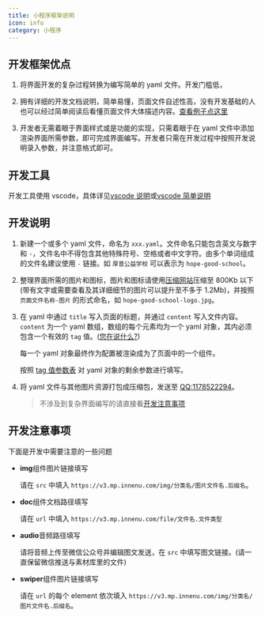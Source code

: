 ```yaml
---
title: 小程序框架说明
icon: info
category: 小程序
---
```


## 开发框架优点

1. 将界面开发的复杂过程转换为编写简单的 yaml 文件。开发门槛低，

1. 拥有详细的开发文档说明，简单易懂，页面文件自述性高，没有开发基础的人也可以经过简单阅读后看懂页面文件大体描述内容。[查看例子点这里](demo.md)

1. 开发者无需着眼于界面样式或是功能的实现，只需着眼于在 yaml 文件中添加渲染界面所需参数，即可完成界面编写。开发者只需在开发过程中按照开发说明录入参数，并注意格式即可。

## 开发工具

开发工具使用 vscode，具体详见[vscode 说明](../../vscode/readme.md)或[vscode 简单说明](../../vscode/simple.md)

## 开发说明

1. 新建一个或多个 yaml 文件，命名为 `xxx.yaml`。文件命名只能包含英文与数字和 `-`，文件名中不得包含其他特殊符号、空格或者中文字符。由多个单词组成的文件名建议使用 `-` 链接。如 `厚普公益学校` 可以表示为 `hope-good-school`。

1. 整理界面所需的图片和图标，图片和图标请使用[压缩网站](https://tinypng.com)压缩至 800Kb 以下(带有文字或需要查看及其详细细节的图片可以提升至不多于 1.2Mb)，并按照 `页面文件名称-图片` 的形式命名，如 `hope-good-school-logo.jpg`。

1. 在 yaml 中通过 `title` 写入页面的标题，并通过 `content` 写入文件内容。
   `content` 为一个 yaml 数组，数组的每个元素均为一个 yaml 对象，其内必须包含一个有效的 `tag` 值。([您在说什么?](simple-debug.md))

   每一个 yaml 对象最终作为配置被渲染成为了页面中的一个组件。

   按照 [tag 值参数表](tag-list.md) 对 yaml 对象的剩余参数进行填写。

1. 将 yaml 文件与其他图片资源打包成压缩包，发送至 [QQ:1178522294](https://wpa.qq.com/msgrd?v=3&uin=1178522294&site=qq)。

   > 不涉及到复杂界面编写的请直接看[开发注意事项](#开发注意事项)

## 开发注意事项

下面是开发中需要注意的一些问题

- **img**组件图片链接填写

  请在 `src` 中填入 `https://v3.mp.innenu.com/img/分类名/图片文件名.后缀名`。

- **doc**组件文档路径填写

  请在 `url` 中填入 `https://v3.mp.innenu.com/file/文件名.文件类型`

- **audio**音频路径填写

  请将音频上传至微信公众号并编辑图文发送，在 `src` 中填写图文链接。(请一直保留微信推送与素材库里的文件)

- **swiper**组件图片链接填写

  请在 `url` 的每个 element 依次填入 `https://v3.mp.innenu.com/img/分类名/图片文件名.后缀名`。
